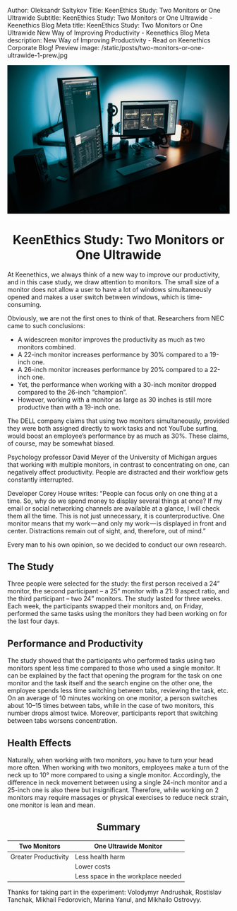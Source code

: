 Author: Oleksandr Saltykov
Title: KeenEthics Study: Two Monitors or One Ultrawide
Subtitle: KeenEthics Study: Two Monitors or One Ultrawide - Keenethics Blog
Meta title: KeenEthics Study: Two Monitors or One Ultrawide New Way of Improving Productivity - Keenethics Blog
Meta description: New Way of Improving Productivity - Read on Keenethics Corporate Blog!
Preview image: /static/posts/two-monitors-or-one-ultrawide-1-prew.jpg

![Two Monitors or One Ultrawide](/static/posts/two-monitors-or-one-ultrawide-1.jpg)

<h1 style="text-align: center">KeenEthics Study: Two Monitors or One Ultrawide</h1>

At Keenethics, we always think of a new way to improve our productivity, and in this case study, we draw attention to monitors. The small size of a monitor does not allow a user to have a lot of windows simultaneously opened and makes a user switch between windows, which is time-consuming. 

Obviously, we are not the first ones to think of that. Researchers from NEC came to such conclusions:

- A widescreen monitor improves the productivity as much as two monitors combined.
- A 22-inch monitor increases performance by 30% compared to a 19-inch one.
- A 26-inch monitor increases performance by 20% compared to a 22-inch one.
- Yet, the performance when working with a 30-inch monitor dropped compared to the 26-inch “champion”.
- However, working with a monitor as large as 30 inches is still more productive than with a 19-inch one.

The DELL company claims that using two monitors simultaneously, provided they were both assigned directly to work tasks and not YouTube surfing, would boost an employee’s performance by as much as 30%. These claims, of course, may be somewhat biased.

Psychology professor David Meyer of the University of Michigan argues that working with multiple monitors, in contrast to concentrating on one, can negatively affect productivity. People are distracted and their workflow gets constantly interrupted.

Developer Corey House writes: “People can focus only on one thing at a time. So, why do we spend money to display several things at once? If my email or social networking channels are available at a glance, I will check them all the time. This is not just unnecessary, it is counterproductive. One monitor means that my work — and only my work — is displayed in front and center. Distractions remain out of sight, and, therefore, out of mind.”

Every man to his own opinion, so we decided to conduct our own research.

## The Study

Three people were selected for the study: the first person received a 24” monitor, the second participant – a 25” monitor with a 21: 9 aspect ratio, and the third participant – two 24” monitors. The study lasted for three weeks. Each week, the participants swapped their monitors and, on Friday, performed the same tasks using the monitors they had been working on for the last four days.

## Performance and Productivity

The study showed that the participants who performed tasks using two monitors spent less time compared to those who used a single monitor. It can be explained by the fact that opening the program for the task on one monitor and the task itself and the search engine on the other one, the employee spends less time switching between tabs, reviewing the task, etc. On an average of 10 minutes working on one monitor, a person switches about 10–15 times between tabs, while in the case of two monitors, this number drops almost twice. Moreover, participants report that switching between tabs worsens concentration.

## Health Effects

Naturally, when working with two monitors, you have to turn your head more often. When working with two monitors, employees make a turn of the neck up to 10° more compared to using a single monitor. Accordingly, the difference in neck movement between using a single 24-inch monitor and a 25-inch one is also there but insignificant. Therefore, while working on 2 monitors may require massages or physical exercises to reduce neck strain, one monitor is lean and mean.

<h2 style="text-align: center">Summary</h2>


| Two Monitors | One Ultrawide Monitor |
| ------ | ----------- |
| Greater Productivity | Less health harm |
|  | Lower costs |
|  | Less space in the workplace needed |


Thanks for taking part in the experiment: Volodymyr Andrushak, Rostislav Tanchak, Mikhail Fedorovich, Marina Yanul, and Mikhailo Ostrovyy.
